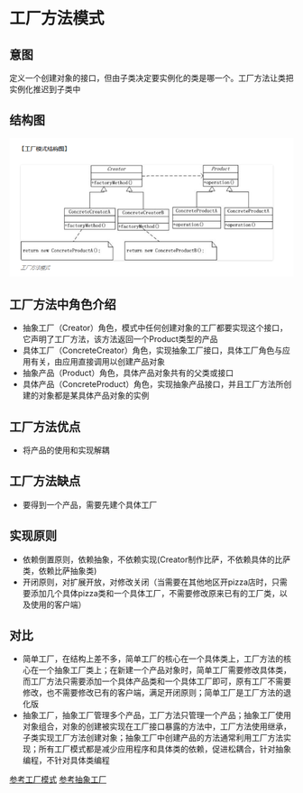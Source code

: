# 工厂方法模式

## 意图

定义一个创建对象的接口，但由子类决定要实例化的类是哪一个。工厂方法让类把实例化推迟到子类中

## 结构图

![image](https://github.com/yantianpi/designMode/raw/master/factory/structure.png)

## 工厂方法中角色介绍

* 抽象工厂（Creator）角色，模式中任何创建对象的工厂都要实现这个接口，它声明了工厂方法，该方法返回一个Product类型的产品
* 具体工厂（ConcreteCreator）角色，实现抽象工厂接口，具体工厂角色与应用有关，由应用直接调用以创建产品对象
* 抽象产品（Product）角色，具体产品对象共有的父类或接口
* 具体产品（ConcreteProduct）角色，实现抽象产品接口，并且工厂方法所创建的对象都是某具体产品对象的实例

## 工厂方法优点

* 将产品的使用和实现解耦

## 工厂方法缺点

* 要得到一个产品，需要先建个具体工厂

## 实现原则

* 依赖倒置原则，依赖抽象，不依赖实现(Creator制作比萨，不依赖具体的比萨类，依赖比萨抽象类)
* 开闭原则，对扩展开放，对修改关闭（当需要在其他地区开pizza店时，只需要添加几个具体pizza类和一个具体工厂，不需要修改原来已有的工厂类，以及使用的客户端）

## 对比

* 简单工厂，在结构上差不多，简单工厂的核心在一个具体类上，工厂方法的核心在一个抽象工厂类上；在新建一个产品对象时，简单工厂需要修改具体类，而工厂方法只需要添加一个具体产品类和一个具体工厂即可，原有工厂不需要修改，也不需要修改已有的客户端，满足开闭原则；简单工厂是工厂方法的退化版
* 抽象工厂，抽象工厂管理多个产品，工厂方法只管理一个产品；抽象工厂使用对象组合，对象的创建被实现在工厂接口暴露的方法中，工厂方法使用继承，子类实现工厂方法创建对象；抽象工厂中创建产品的方法通常利用工厂方法实现；所有工厂模式都是减少应用程序和具体类的依赖，促进松耦合，针对抽象编程，不针对具体类编程

[参考工厂模式](http://www.phppan.com/2010/07/php-design-pattern-9-factory-method/)
[参考抽象工厂](http://www.phppan.com/2010/05/php-design-pattern-3-abstract-factory/)